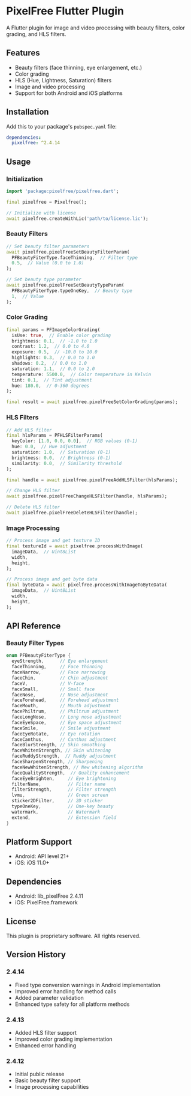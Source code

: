 # PixelFree Flutter Plugin

A Flutter plugin for image and video processing with beauty filters, color grading, and HLS filters.

## Features

- Beauty filters (face thinning, eye enlargement, etc.)
- Color grading
- HLS (Hue, Lightness, Saturation) filters
- Image and video processing
- Support for both Android and iOS platforms

## Installation

Add this to your package's `pubspec.yaml` file:

```yaml
dependencies:
  pixelfree: ^2.4.14
```

## Usage

### Initialization

```dart
import 'package:pixelfree/pixelfree.dart';

final pixelfree = Pixelfree();

// Initialize with license
await pixelfree.createWithLic('path/to/license.lic');
```

### Beauty Filters

```dart
// Set beauty filter parameters
await pixelfree.pixelFreeSetBeautyFilterParam(
  PFBeautyFiterType.faceThinning,  // Filter type
  0.5,  // Value (0.0 to 1.0)
);

// Set beauty type parameter
await pixelfree.pixelFreeSetBeautyTypeParam(
  PFBeautyFiterType.typeOneKey,  // Beauty type
  1,  // Value
);
```

### Color Grading

```dart
final params = PFImageColorGrading(
  isUse: true,  // Enable color grading
  brightness: 0.1,  // -1.0 to 1.0
  contrast: 1.2,  // 0.0 to 4.0
  exposure: 0.5,  // -10.0 to 10.0
  highlights: 0.3,  // 0.0 to 1.0
  shadows: 0.2,  // 0.0 to 1.0
  saturation: 1.1,  // 0.0 to 2.0
  temperature: 5500.0,  // Color temperature in Kelvin
  tint: 0.1,  // Tint adjustment
  hue: 180.0,  // 0-360 degrees
);

final result = await pixelfree.pixelFreeSetColorGrading(params);
```

### HLS Filters

```dart
// Add HLS filter
final hlsParams = PFHLSFilterParams(
  keyColor: [1.0, 0.0, 0.0],  // RGB values (0-1)
  hue: 0.0,  // Hue adjustment
  saturation: 1.0,  // Saturation (0-1)
  brightness: 0.0,  // Brightness (0-1)
  similarity: 0.0,  // Similarity threshold
);

final handle = await pixelfree.pixelFreeAddHLSFilter(hlsParams);

// Change HLS filter
await pixelfree.pixelFreeChangeHLSFilter(handle, hlsParams);

// Delete HLS filter
await pixelfree.pixelFreeDeleteHLSFilter(handle);
```

### Image Processing

```dart
// Process image and get texture ID
final textureId = await pixelfree.processWithImage(
  imageData,  // Uint8List
  width,
  height,
);

// Process image and get byte data
final byteData = await pixelfree.processWithImageToByteData(
  imageData,  // Uint8List
  width,
  height,
);
```

## API Reference

### Beauty Filter Types

```dart
enum PFBeautyFiterType {
  eyeStrength,      // Eye enlargement
  faceThinning,     // Face thinning
  faceNarrow,       // Face narrowing
  faceChin,         // Chin adjustment
  faceV,            // V-face
  faceSmall,        // Small face
  faceNose,         // Nose adjustment
  faceForehead,     // Forehead adjustment
  faceMouth,        // Mouth adjustment
  facePhiltrum,     // Philtrum adjustment
  faceLongNose,     // Long nose adjustment
  faceEyeSpace,     // Eye space adjustment
  faceSmile,        // Smile adjustment
  faceEyeRotate,    // Eye rotation
  faceCanthus,      // Canthus adjustment
  faceBlurStrength, // Skin smoothing
  faceWhitenStrength, // Skin whitening
  faceRuddyStrength,  // Ruddy adjustment
  faceSharpenStrength, // Sharpening
  faceNewWhitenStrength, // New whitening algorithm
  faceQualityStrength,  // Quality enhancement
  faceEyeBrighten,     // Eye brightening
  filterName,          // Filter name
  filterStrength,      // Filter strength
  lvmu,                // Green screen
  sticker2DFilter,     // 2D sticker
  typeOneKey,          // One-key beauty
  watermark,           // Watermark
  extend,              // Extension field
}
```

## Platform Support

- Android: API level 21+
- iOS: iOS 11.0+

## Dependencies

- Android: lib_pixelFree 2.4.11
- iOS: PixelFree.framework

## License

This plugin is proprietary software. All rights reserved.

## Version History

### 2.4.14
- Fixed type conversion warnings in Android implementation
- Improved error handling for method calls
- Added parameter validation
- Enhanced type safety for all platform methods

### 2.4.13
- Added HLS filter support
- Improved color grading implementation
- Enhanced error handling

### 2.4.12
- Initial public release
- Basic beauty filter support
- Image processing capabilities

